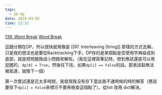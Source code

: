 ```yaml
---
tags:
  - 1D-dp
date: 2025-03-02
time: 13:32
---
```

[139. Word Break](https://leetcode.com/problems/word-break/)
[Word Break](https://neetcode.io/problems/word-break)

這題分類在DP，所以很快就用像是 [[97.  Interleaving String]] 那樣的方式去解。
只是我的想法也是要從Backtracking下手，DP存的是某個點是否使用字典組成到底部，就是把問題換成小問題來解啦。（我在這裡寫筆記時，想到應該還是可以用迴圈的，`dp[0] = True`，然後往下找，如果`dp[i] == False`的話，那表該點無法被抵達，就換下一個）

第一次嘗試還是花太多時間，我發現我沒有存下當此路不通時候的時的解答（應該要存下`dp[i] = False`來標示不要再檢查這個點了）。從list 改用 dict解決。